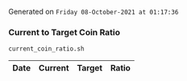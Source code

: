 Generated on `Friday 08-October-2021 at 01:17:36`

### Current to Target Coin Ratio
`current_coin_ratio.sh`

Date|Current|Target|Ratio
---|---|---|---
